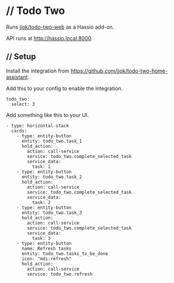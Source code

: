 // Todo Two
===========

Runs [jjok/todo-two-web](https://github.com/jjok/todo-two-web) as a Hassio add-on.

API runs at http://hassio.local:8000.

// Setup
--------

Install the integration from https://github.com/jjok/todo-two-home-assistant.

Add this to your config to enable the integration.

    todo_two:
      select: 3

Add something like this to your UI.

    - type: horizontal-stack
      cards:
        - type: entity-button
          entity: todo_two.task_1
          hold_action:
            action: call-service
            service: todo_two.complete_selected_task
            service_data:
              task: 1
        - type: entity-button
          entity: todo_two.task_2
          hold_action:
            action: call-service
            service: todo_two.complete_selected_task
            service_data:
              task: 2
        - type: entity-button
          entity: todo_two.task_3
          hold_action:
            action: call-service
            service: todo_two.complete_selected_task
            service_data:
              task: 3
        - type: entity-button
          name: Refresh tasks
          entity: todo_two.tasks_to_be_done
          icon: "mdi:refresh"
          hold_action:
            action: call-service
            service: todo_two.refresh
